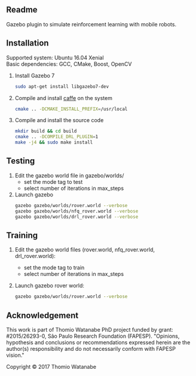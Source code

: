 ## Readme

Gazebo plugin to simulate reinforcement learning with mobile robots.


## Installation

Supported system: Ubuntu 16.04 Xenial  
Basic dependencies: GCC, CMake, Boost, OpenCV

1. Install Gazebo 7
    ```bash
    sudo apt-get install libgazebo7-dev
    ```

2. Compile and install [caffe](http://caffe.berkeleyvision.org/installation.html) on the system
    ```bash
    cmake .. -DCMAKE_INSTALL_PREFIX=/usr/local
    ```

3. Compile and install the source code
    ```bash
    mkdir build && cd build
    cmake .. -DCOMPILE_DRL_PLUGIN=1
    make -j4 && sudo make install
    ```


## Testing

1. Edit the gazebo world file in gazebo/worlds/
    * set the mode tag to test
    * select number of iterations in max_steps
2. Launch gazebo
    ```bash
    gazebo gazebo/worlds/rover.world --verbose
    gazebo gazebo/worlds/nfq_rover.world --verbose
    gazebo gazebo/worlds/drl_rover.world --verbose
    ```


## Training

1. Edit the gazebo world files (rover.world, nfq_rover.world, drl_rover.world):
    * set the mode tag to train
    * select number of iterations in max_steps

2. Launch gazebo rover world:
    ```bash
    gazebo gazebo/worlds/rover.world --verbose
    ```


## Acknowledgement

This work is part of Thomio Watanabe PhD project funded by grant: #2015/26293-0, São Paulo Research Foundation (FAPESP).
"Opinions, hypothesis and conclusions or recommendations expressed herein are the author(s) responsibility and do not necessarily conform with FAPESP vision."  

Copyright © 2017 Thomio Watanabe
